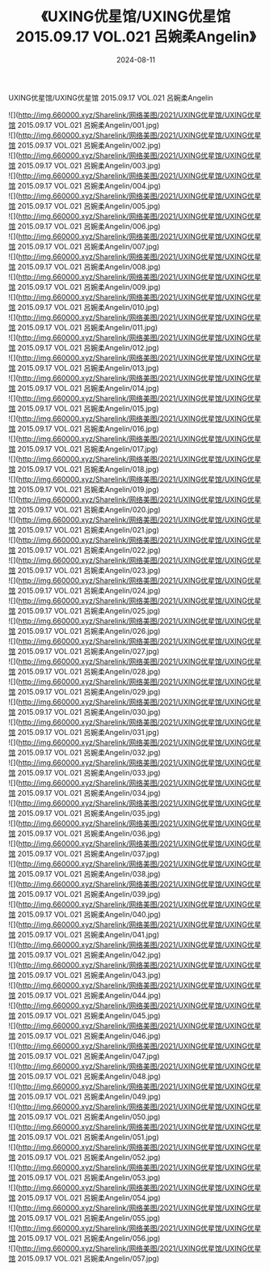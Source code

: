 ﻿---
layout: post
title:  《UXING优星馆/UXING优星馆 2015.09.17 VOL.021 呂婉柔Angelin》
date:   2024-08-11
img: http://img.660000.xyz/Sharelink/网络美图/2021/UXING优星馆/UXING优星馆 2015.09.17 VOL.021 呂婉柔Angelin/000.jpg
categories: [美女, 清纯, 唯美]
---

UXING优星馆/UXING优星馆 2015.09.17 VOL.021 呂婉柔Angelin

 ![](http://img.660000.xyz/Sharelink/网络美图/2021/UXING优星馆/UXING优星馆 2015.09.17 VOL.021 呂婉柔Angelin/001.jpg) <br>![](http://img.660000.xyz/Sharelink/网络美图/2021/UXING优星馆/UXING优星馆 2015.09.17 VOL.021 呂婉柔Angelin/002.jpg) <br>![](http://img.660000.xyz/Sharelink/网络美图/2021/UXING优星馆/UXING优星馆 2015.09.17 VOL.021 呂婉柔Angelin/003.jpg) <br>![](http://img.660000.xyz/Sharelink/网络美图/2021/UXING优星馆/UXING优星馆 2015.09.17 VOL.021 呂婉柔Angelin/004.jpg) <br>![](http://img.660000.xyz/Sharelink/网络美图/2021/UXING优星馆/UXING优星馆 2015.09.17 VOL.021 呂婉柔Angelin/005.jpg) <br>![](http://img.660000.xyz/Sharelink/网络美图/2021/UXING优星馆/UXING优星馆 2015.09.17 VOL.021 呂婉柔Angelin/006.jpg) <br>![](http://img.660000.xyz/Sharelink/网络美图/2021/UXING优星馆/UXING优星馆 2015.09.17 VOL.021 呂婉柔Angelin/007.jpg) <br>![](http://img.660000.xyz/Sharelink/网络美图/2021/UXING优星馆/UXING优星馆 2015.09.17 VOL.021 呂婉柔Angelin/008.jpg) <br>![](http://img.660000.xyz/Sharelink/网络美图/2021/UXING优星馆/UXING优星馆 2015.09.17 VOL.021 呂婉柔Angelin/009.jpg) <br>![](http://img.660000.xyz/Sharelink/网络美图/2021/UXING优星馆/UXING优星馆 2015.09.17 VOL.021 呂婉柔Angelin/010.jpg) <br>![](http://img.660000.xyz/Sharelink/网络美图/2021/UXING优星馆/UXING优星馆 2015.09.17 VOL.021 呂婉柔Angelin/011.jpg) <br>![](http://img.660000.xyz/Sharelink/网络美图/2021/UXING优星馆/UXING优星馆 2015.09.17 VOL.021 呂婉柔Angelin/012.jpg) <br>![](http://img.660000.xyz/Sharelink/网络美图/2021/UXING优星馆/UXING优星馆 2015.09.17 VOL.021 呂婉柔Angelin/013.jpg) <br>![](http://img.660000.xyz/Sharelink/网络美图/2021/UXING优星馆/UXING优星馆 2015.09.17 VOL.021 呂婉柔Angelin/014.jpg) <br>![](http://img.660000.xyz/Sharelink/网络美图/2021/UXING优星馆/UXING优星馆 2015.09.17 VOL.021 呂婉柔Angelin/015.jpg) <br>![](http://img.660000.xyz/Sharelink/网络美图/2021/UXING优星馆/UXING优星馆 2015.09.17 VOL.021 呂婉柔Angelin/016.jpg) <br>![](http://img.660000.xyz/Sharelink/网络美图/2021/UXING优星馆/UXING优星馆 2015.09.17 VOL.021 呂婉柔Angelin/017.jpg) <br>![](http://img.660000.xyz/Sharelink/网络美图/2021/UXING优星馆/UXING优星馆 2015.09.17 VOL.021 呂婉柔Angelin/018.jpg) <br>![](http://img.660000.xyz/Sharelink/网络美图/2021/UXING优星馆/UXING优星馆 2015.09.17 VOL.021 呂婉柔Angelin/019.jpg) <br>![](http://img.660000.xyz/Sharelink/网络美图/2021/UXING优星馆/UXING优星馆 2015.09.17 VOL.021 呂婉柔Angelin/020.jpg) <br>![](http://img.660000.xyz/Sharelink/网络美图/2021/UXING优星馆/UXING优星馆 2015.09.17 VOL.021 呂婉柔Angelin/021.jpg) <br>![](http://img.660000.xyz/Sharelink/网络美图/2021/UXING优星馆/UXING优星馆 2015.09.17 VOL.021 呂婉柔Angelin/022.jpg) <br>![](http://img.660000.xyz/Sharelink/网络美图/2021/UXING优星馆/UXING优星馆 2015.09.17 VOL.021 呂婉柔Angelin/023.jpg) <br>![](http://img.660000.xyz/Sharelink/网络美图/2021/UXING优星馆/UXING优星馆 2015.09.17 VOL.021 呂婉柔Angelin/024.jpg) <br>![](http://img.660000.xyz/Sharelink/网络美图/2021/UXING优星馆/UXING优星馆 2015.09.17 VOL.021 呂婉柔Angelin/025.jpg) <br>![](http://img.660000.xyz/Sharelink/网络美图/2021/UXING优星馆/UXING优星馆 2015.09.17 VOL.021 呂婉柔Angelin/026.jpg) <br>![](http://img.660000.xyz/Sharelink/网络美图/2021/UXING优星馆/UXING优星馆 2015.09.17 VOL.021 呂婉柔Angelin/027.jpg) <br>![](http://img.660000.xyz/Sharelink/网络美图/2021/UXING优星馆/UXING优星馆 2015.09.17 VOL.021 呂婉柔Angelin/028.jpg) <br>![](http://img.660000.xyz/Sharelink/网络美图/2021/UXING优星馆/UXING优星馆 2015.09.17 VOL.021 呂婉柔Angelin/029.jpg) <br>![](http://img.660000.xyz/Sharelink/网络美图/2021/UXING优星馆/UXING优星馆 2015.09.17 VOL.021 呂婉柔Angelin/030.jpg) <br>![](http://img.660000.xyz/Sharelink/网络美图/2021/UXING优星馆/UXING优星馆 2015.09.17 VOL.021 呂婉柔Angelin/031.jpg) <br>![](http://img.660000.xyz/Sharelink/网络美图/2021/UXING优星馆/UXING优星馆 2015.09.17 VOL.021 呂婉柔Angelin/032.jpg) <br>![](http://img.660000.xyz/Sharelink/网络美图/2021/UXING优星馆/UXING优星馆 2015.09.17 VOL.021 呂婉柔Angelin/033.jpg) <br>![](http://img.660000.xyz/Sharelink/网络美图/2021/UXING优星馆/UXING优星馆 2015.09.17 VOL.021 呂婉柔Angelin/034.jpg) <br>![](http://img.660000.xyz/Sharelink/网络美图/2021/UXING优星馆/UXING优星馆 2015.09.17 VOL.021 呂婉柔Angelin/035.jpg) <br>![](http://img.660000.xyz/Sharelink/网络美图/2021/UXING优星馆/UXING优星馆 2015.09.17 VOL.021 呂婉柔Angelin/036.jpg) <br>![](http://img.660000.xyz/Sharelink/网络美图/2021/UXING优星馆/UXING优星馆 2015.09.17 VOL.021 呂婉柔Angelin/037.jpg) <br>![](http://img.660000.xyz/Sharelink/网络美图/2021/UXING优星馆/UXING优星馆 2015.09.17 VOL.021 呂婉柔Angelin/038.jpg) <br>![](http://img.660000.xyz/Sharelink/网络美图/2021/UXING优星馆/UXING优星馆 2015.09.17 VOL.021 呂婉柔Angelin/039.jpg) <br>![](http://img.660000.xyz/Sharelink/网络美图/2021/UXING优星馆/UXING优星馆 2015.09.17 VOL.021 呂婉柔Angelin/040.jpg) <br>![](http://img.660000.xyz/Sharelink/网络美图/2021/UXING优星馆/UXING优星馆 2015.09.17 VOL.021 呂婉柔Angelin/041.jpg) <br>![](http://img.660000.xyz/Sharelink/网络美图/2021/UXING优星馆/UXING优星馆 2015.09.17 VOL.021 呂婉柔Angelin/042.jpg) <br>![](http://img.660000.xyz/Sharelink/网络美图/2021/UXING优星馆/UXING优星馆 2015.09.17 VOL.021 呂婉柔Angelin/043.jpg) <br>![](http://img.660000.xyz/Sharelink/网络美图/2021/UXING优星馆/UXING优星馆 2015.09.17 VOL.021 呂婉柔Angelin/044.jpg) <br>![](http://img.660000.xyz/Sharelink/网络美图/2021/UXING优星馆/UXING优星馆 2015.09.17 VOL.021 呂婉柔Angelin/045.jpg) <br>![](http://img.660000.xyz/Sharelink/网络美图/2021/UXING优星馆/UXING优星馆 2015.09.17 VOL.021 呂婉柔Angelin/046.jpg) <br>![](http://img.660000.xyz/Sharelink/网络美图/2021/UXING优星馆/UXING优星馆 2015.09.17 VOL.021 呂婉柔Angelin/047.jpg) <br>![](http://img.660000.xyz/Sharelink/网络美图/2021/UXING优星馆/UXING优星馆 2015.09.17 VOL.021 呂婉柔Angelin/048.jpg) <br>![](http://img.660000.xyz/Sharelink/网络美图/2021/UXING优星馆/UXING优星馆 2015.09.17 VOL.021 呂婉柔Angelin/049.jpg) <br>![](http://img.660000.xyz/Sharelink/网络美图/2021/UXING优星馆/UXING优星馆 2015.09.17 VOL.021 呂婉柔Angelin/050.jpg) <br>![](http://img.660000.xyz/Sharelink/网络美图/2021/UXING优星馆/UXING优星馆 2015.09.17 VOL.021 呂婉柔Angelin/051.jpg) <br>![](http://img.660000.xyz/Sharelink/网络美图/2021/UXING优星馆/UXING优星馆 2015.09.17 VOL.021 呂婉柔Angelin/052.jpg) <br>![](http://img.660000.xyz/Sharelink/网络美图/2021/UXING优星馆/UXING优星馆 2015.09.17 VOL.021 呂婉柔Angelin/053.jpg) <br>![](http://img.660000.xyz/Sharelink/网络美图/2021/UXING优星馆/UXING优星馆 2015.09.17 VOL.021 呂婉柔Angelin/054.jpg) <br>![](http://img.660000.xyz/Sharelink/网络美图/2021/UXING优星馆/UXING优星馆 2015.09.17 VOL.021 呂婉柔Angelin/055.jpg) <br>![](http://img.660000.xyz/Sharelink/网络美图/2021/UXING优星馆/UXING优星馆 2015.09.17 VOL.021 呂婉柔Angelin/056.jpg) <br>![](http://img.660000.xyz/Sharelink/网络美图/2021/UXING优星馆/UXING优星馆 2015.09.17 VOL.021 呂婉柔Angelin/057.jpg) <br>